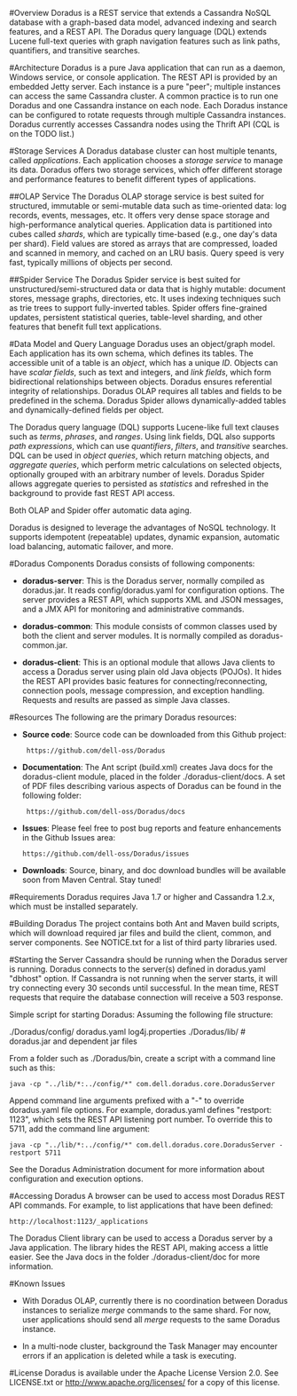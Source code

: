 #Overview
Doradus is a REST service that extends a Cassandra NoSQL database with a
graph-based data model, advanced indexing and search features, and a REST API.
The Doradus query language (DQL) extends Lucene full-text queries with graph
navigation features such as link paths, quantifiers, and transitive searches.

#Architecture
Doradus is a pure Java application that can run as a daemon, Windows service, or
console application. The REST API is provided by an embedded Jetty server. Each
instance is a pure "peer"; multiple instances can access the same Cassandra
cluster. A common practice is to run one Doradus and one Cassandra instance on
each node. Each Doradus instance can be configured to rotate requests through
multiple Cassandra instances. Doradus currently accesses Cassandra nodes using
the Thrift API (CQL is on the TODO list.)

#Storage Services
A Doradus database cluster can host multiple tenants, called *applications*.
Each application chooses a *storage service* to manage its data. Doradus offers
two storage services, which offer different storage and performance features to
benefit different types of applications.

##OLAP Service
The Doradus OLAP storage service is best suited for structured, immutable or
semi-mutable data such as time-oriented data: log records, events, messages,
etc. It offers very dense space storage and high-performance analytical queries.
Application data is partitioned into cubes called *shards*, which are typically
time-based (e.g., one day's data per shard). Field values are stored as arrays
that are compressed, loaded and scanned in memory, and cached on an LRU basis.
Query speed is very fast, typically millions of objects per second.

##Spider Service
The Doradus Spider service is best suited for unstructured/semi-structured data
or data that is highly mutable: document stores, message graphs, directories,
etc. It uses indexing techniques such as trie trees to support fully-inverted
tables. Spider offers fine-grained updates, persistent statistical queries,
table-level sharding, and other features that benefit full text applications.
   
#Data Model and Query Language
Doradus uses an object/graph model. Each application has its own schema, which
defines its tables. The accessible unit of a table is an *object*, which has a
unique *ID*. Objects can have *scalar fields*, such as text and integers, and
*link fields*, which form bidirectional relationships between objects. Doradus
ensures referential integrity of relationships. Doradus OLAP requires all tables
and fields to be predefined in the schema. Doradus Spider allows
dynamically-added tables and dynamically-defined fields per object.

The Doradus query language (DQL) supports Lucene-like full text clauses such as
*terms*, *phrases*, and *ranges*. Using link fields, DQL also supports *path
expressions*, which can use *quantifiers*, *filters*, and *transitive* searches.
DQL can be used in *object queries*, which return matching objects, and
*aggregate queries*, which perform metric calculations on selected objects,
optionally grouped with an arbitrary number of levels. Doradus Spider allows
aggregate queries to persisted as *statistics* and refreshed in the background
to provide fast REST API access.

Both OLAP and Spider offer automatic data aging.

Doradus is designed to leverage the advantages of NoSQL technology. It supports
idempotent (repeatable) updates, dynamic expansion, automatic load balancing,
automatic failover, and more.

#Doradus Components
Doradus consists of following components:

- **doradus-server**: This is the Doradus server, normally compiled as
  doradus.jar. It reads config/doradus.yaml for configuration options. The
  server provides a REST API, which supports XML and JSON messages, and a JMX
  API for monitoring and administrative commands.
  
- **doradus-common**: This module consists of common classes used by both the
  client and server modules. It is normally compiled as doradus-common.jar.
  
- **doradus-client**: This is an optional module that allows Java clients to
  access a Doradus server using plain old Java objects (POJOs). It hides the
  REST API provides basic features for connecting/reconnecting, connection
  pools, message compression, and exception handling. Requests and results are
  passed as simple Java classes.
  
#Resources
The following are the primary Doradus resources:

- **Source code**: Source code can be downloaded from this Github project:
    
       https://github.com/dell-oss/Doradus
       
- **Documentation**: The Ant  script (build.xml) creates Java docs for the
  doradus-client module, placed in the folder ./doradus-client/docs. A set of
  PDF files describing various aspects of Doradus can be found in the following
  folder:
  
       https://github.com/dell-oss/Doradus/docs
    
- **Issues**: Please feel free to post bug reports and feature enhancements in
  the Github Issues area:
  
      https://github.com/dell-oss/Doradus/issues
    
- **Downloads**: Source, binary, and doc download bundles will be available soon
  from Maven Central. Stay tuned!

#Requirements
Doradus requires Java 1.7 or higher and Cassandra 1.2.x, which must be installed
separately.

#Building Doradus
The project contains both Ant and Maven build scripts, which will download
required jar files and build the client, common, and server components. See
NOTICE.txt for a list of third party libraries used.

#Starting the Server
Cassandra should be running when the Doradus server is running. Doradus connects
to the server(s) defined in doradus.yaml "dbhost" option. If Cassandra is not
running when the server starts, it will try connecting every 30 seconds until
successful. In the mean time, REST requests that require the database connection
will receive a 503 response.

Simple script for starting Doradus: Assuming the following file structure:

   ./Doradus/config/
      doradus.yaml
      log4j.properties
   ./Doradus/lib/
      # doradus.jar and dependent jar files

From a folder such as ./Doradus/bin, create a script with a command line such as
this:

    java -cp "../lib/*:../config/*" com.dell.doradus.core.DoradusServer
    
Append command line arguments prefixed with a "-" to override doradus.yaml file
options. For example, doradus.yaml defines "restport: 1123", which sets the REST
API listening port number. To override this to 5711, add the command line
argument:

    java -cp "../lib/*:../config/*" com.dell.doradus.core.DoradusServer -restport 5711
    
See the Doradus Administration document for more information about configuration
and execution options.

#Accessing Doradus
A browser can be used to access most Doradus REST API commands. For example, to
list applications that have been defined:

    http://localhost:1123/_applications
    
The Doradus Client library can be used to access a Doradus server by a Java
application. The library hides the REST API, making access a little easier. See
the Java docs in the folder ./doradus-client/doc for more information.

#Known Issues
- With Doradus OLAP, currently there is no coordination between Doradus
  instances to serialize *merge* commands to the same shard. For now, user
  applications should send all *merge* requests to the same Doradus instance.

- In a multi-node cluster, background the Task Manager may encounter errors if
  an application is deleted while a task is executing.
 
#License
Doradus is available under the Apache License Version 2.0. See LICENSE.txt or
http://www.apache.org/licenses/ for a copy of this license. 